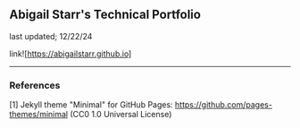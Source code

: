 ## Abigail Starr's Technical Portfolio
last updated; 12/22/24

link![https://abigailstarr.github.io]
___

### References

[1] Jekyll theme "Minimal" for GitHub Pages: https://github.com/pages-themes/minimal (CC0 1.0 Universal License)
